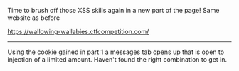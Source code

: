 Time to brush off those XSS skills again in a new part of the page! Same
website as before

https://wallowing-wallabies.ctfcompetition.com/

----

Using the cookie gained in part 1 a messages tab opens up that is open to
injection of a limited amount.  Haven't found the right combination to get in.
